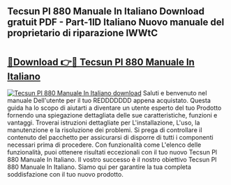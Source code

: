 ## Tecsun Pl 880 Manuale In Italiano Download gratuit PDF - Part-1lD Italiano Nuovo manuale del proprietario di riparazione lWWtC

# <h2><a href="http://dfder8.blite.top/?on=Tecsun+Pl+880+Manuale+In+Italiano">🔗Download 👉🔴 Tecsun Pl 880 Manuale In Italiano</a></h2>

[![Tecsun Pl 880 Manuale In Italiano download](https://i.imgur.com/lujVjoI.png)](http://dfder8.blite.top/?on=Tecsun+Pl+880+Manuale+In+Italiano)
Saluti e benvenuto nel manuale Dell'utente per il tuo REDDDDDDD appena acquistato. Questa guida ha lo scopo di aiutarti a diventare un utente esperto del tuo Prodotto fornendo una spiegazione dettagliata delle sue caratteristiche, funzioni e vantaggi. Troverai istruzioni dettagliate per L'installazione, L'uso, la manutenzione e la risoluzione dei problemi. Si prega di controllare il contenuto del pacchetto per assicurarsi di disporre di tutti i componenti necessari prima di procedere. Con funzionalità come L'elenco delle funzionalità, puoi ottenere risultati eccezionali con il tuo nuovo Tecsun Pl 880 Manuale In Italiano. Il vostro successo è il nostro obiettivo Tecsun Pl 880 Manuale In Italiano. Siamo qui per garantire la tua completa soddisfazione con il tuo nuovo prodotto.
